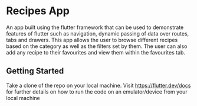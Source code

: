 # Recipes App

An app built using the flutter framework that can be used to demonstrate features of flutter such as navigation, dynamic passing of data over routes,
tabs and drawers.
This app allows the user to browse different recipes based on the category as well as the filters set by them.
The user can also add any recipe to their favourites and view them within the favourites tab.

## Getting Started

Take a clone of the repo on your local machine.
Visit https://flutter.dev/docs for further details on how to run the code on an emulator/device from your local machine
